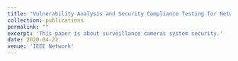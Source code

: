 ```yaml
---
title: "Vulnerability Analysis and Security Compliance Testing for Networked Surveillance Cameras"
collection: publications
permalink: ""
excerpt: 'This paper is about surveillance cameras system security.'
date: 2020-04-22
venue: 'IEEE Network'
---
```


